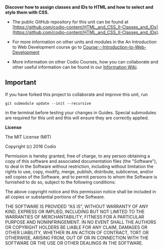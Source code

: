**Discover how to assign classes and IDs to HTML and how to select and style them with CSS.**

- The public GitHub repository for this unit can be found at [https://github.com/codio-content/HTML_and_CSS_II-Classes_and_IDs](https://github.com/codio-content/HTML_and_CSS_II-Classes_and_IDs).

- For more information on other units and modules in the An Introduction to Web Development course go to [Course-:-Introduction-to-Web-Development](https://github.com/codio-content/Information/wiki/Course-:-Introduction-to-Web-Development)

- More information on other Codio Courses, how you can collaborate and other useful information can be found in our [Information Wiki](https://github.com/codio-content/Information/wiki).


## Important

If you have forked this project to collaborate and improve this unit, run

```
git submodule update --init --recursive
```

in the terminal before testing your changes in Guides. Special submodules are required for this unit and this will ensure they are correctly applied.


**License**

The MIT License (MIT)

Copyright (c) 2016 Codio

Permission is hereby granted, free of charge, to any person obtaining a copy of this software and associated documentation files (the "Software"), to deal in the Software without restriction, including without limitation the rights to use, copy, modify, merge, publish, distribute, sublicense, and/or sell copies of the Software, and to permit persons to whom the Software is furnished to do so, subject to the following conditions:

The above copyright notice and this permission notice shall be included in all copies or substantial portions of the Software.

THE SOFTWARE IS PROVIDED "AS IS", WITHOUT WARRANTY OF ANY KIND, EXPRESS OR IMPLIED, INCLUDING BUT NOT LIMITED TO THE WARRANTIES OF MERCHANTABILITY, FITNESS FOR A PARTICULAR PURPOSE AND NONINFRINGEMENT. IN NO EVENT SHALL THE AUTHORS OR COPYRIGHT HOLDERS BE LIABLE FOR ANY CLAIM, DAMAGES OR OTHER LIABILITY, WHETHER IN AN ACTION OF CONTRACT, TORT OR OTHERWISE, ARISING FROM, OUT OF OR IN CONNECTION WITH THE SOFTWARE OR THE USE OR OTHER DEALINGS IN THE SOFTWARE.

